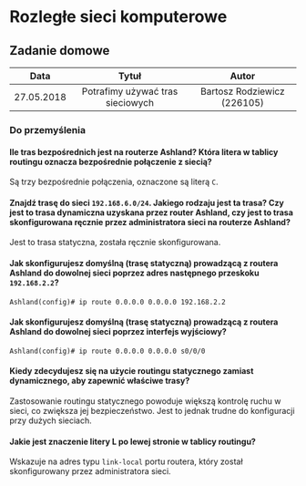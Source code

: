 # Rozległe sieci komputerowe

## Zadanie domowe

Data | Tytuł | Autor
:-: | :-: | :-:
27.05.2018	| Potrafimy używać tras sieciowych | Bartosz Rodziewicz (226105)

### Do przemyślenia

#### Ile tras bezpośrednich jest na routerze Ashland? Która litera w tablicy routingu oznacza bezpośrednie połączenie z siecią?
Są trzy bezpośrednie połączenia, oznaczone są literą `C`.

#### Znajdź trasę do sieci `192.168.6.0/24`. Jakiego rodzaju jest ta trasa? Czy jest to trasa dynamiczna uzyskana przez router Ashland, czy jest to trasa skonfigurowana ręcznie przez administratora sieci na routerze Ashland?
Jest to trasa statyczna, została ręcznie skonfigurowana.

#### Jak skonfigurujesz domyślną (trasę statyczną) prowadzącą z routera Ashland do dowolnej sieci poprzez adres następnego przeskoku `192.168.2.2`?
`Ashland(config)# ip route 0.0.0.0 0.0.0.0 192.168.2.2`

#### Jak skonfigurujesz domyślną (trasę statyczną) prowadzącą z routera Ashland do dowolnej sieci poprzez interfejs wyjściowy?
`Ashland(config)# ip route 0.0.0.0 0.0.0.0 s0/0/0`

#### Kiedy zdecydujesz się na użycie routingu statycznego zamiast dynamicznego, aby zapewnić właściwe trasy?
Zastosowanie routingu statycznego powoduje większą kontrolę ruchu w sieci, co zwiększa jej bezpieczeństwo. Jest to jednak trudne do konfiguracji przy dużych sieciach.

#### Jakie jest znaczenie litery L po lewej stronie w tablicy routingu?
Wskazuje na adres typu `link-local` portu routera, który został skonfigurowany przez administratora sieci.
